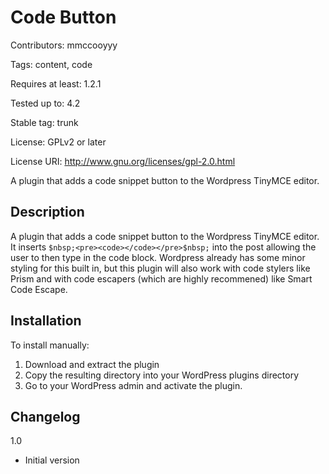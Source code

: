Code Button
===
Contributors: mmccooyyy

Tags: content, code

Requires at least: 1.2.1

Tested up to: 4.2

Stable tag: trunk

License: GPLv2 or later

License URI: http://www.gnu.org/licenses/gpl-2.0.html


A plugin that adds a code snippet button to the Wordpress TinyMCE editor.

Description
---

A plugin that adds a code snippet button to the Wordpress TinyMCE editor.  It inserts ```$nbsp;<pre><code></code></pre>$nbsp;``` into the post allowing the user to then type in the code block.  Wordpress already has some minor styling for this built in, but this plugin will also work with code stylers like Prism and with code escapers (which are highly recommened) like Smart Code Escape.

Installation
---

To install manually:

1. Download and extract the plugin
3. Copy the resulting directory into your WordPress plugins directory
4. Go to your WordPress admin and activate the plugin.

Changelog
---

1.0
* Initial version
